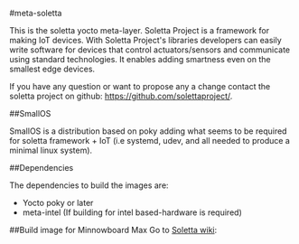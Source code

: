 #meta-soletta

This is the soletta yocto meta-layer. Soletta Project is a framework for making
IoT devices. With Soletta Project's libraries developers can easily write
software for devices that control actuators/sensors and communicate using
standard technologies. It enables adding smartness even on the smallest edge
devices.

If you have any question or want to propose any a change contact the soletta
project on github: https://github.com/solettaproject/.

##SmallOS

SmallOS is a distribution based on poky adding what seems to be required for
soletta framework + IoT (i.e systemd, udev, and all needed to produce a minimal
linux system).

##Dependencies

The dependencies to build the images are:
  - Yocto poky or later
  - meta-intel (If building for intel based-hardware is required)

##Build image for Minnowboard Max
Go to [Soletta wiki](https://github.com/solettaproject/soletta/wiki/MinnowBoard-MAX-Instructions):
